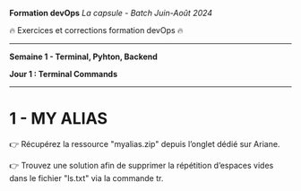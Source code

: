 **Formation devOps**
_La capsule - Batch Juin-Août 2024_

:fire: Exercices et corrections formation devOps :fire:

---

**Semaine 1 - Terminal, Pyhton, Backend**

**Jour 1 : Terminal Commands**

---
# 1 - MY ALIAS

👉 Récupérez la ressource "myalias.zip" depuis l’onglet dédié sur Ariane.

👉 Trouvez une solution afin de supprimer la répétition d’espaces vides dans le fichier "ls.txt" via la commande tr.
